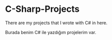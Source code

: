 # C-Sharp-Projects
There are my projects that I wrote with C# in here.

Burada benim C# ile yazdığım projelerim var.
